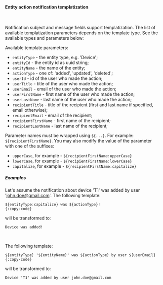 #### Entity action notification templatization

<div class="divider"></div>
<br/>

Notification subject and message fields support templatization.
The list of available templatization parameters depends on the template type.
See the available types and parameters below:

Available template parameters:

* `entityType` - the entity type, e.g. 'Device';
* `entityId` - the entity id as uuid string;
* `entityName` - the name of the entity;
* `actionType` - one of: 'added', 'updated', 'deleted';
* `userId` - id of the user who made the action;
* `userTitle` - title of the user who made the action;
* `userEmail` - email of the user who made the action;
* `userFirstName` - first name of the user who made the action;
* `userLastName` - last name of the user who made the action;
* `recipientTitle` - title of the recipient (first and last name if specified, email otherwise);
* `recipientEmail` - email of the recipient;
* `recipientFirstName` - first name of the recipient;
* `recipientLastName` - last name of the recipient;

Parameter names must be wrapped using `${...}`. For example: `${recipientFirstName}`.
You may also modify the value of the parameter with one of the suffixes:

* `upperCase`, for example - `${recipientFirstName:upperCase}`
* `lowerCase`, for example - `${recipientFirstName:lowerCase}`
* `capitalize`, for example - `${recipientFirstName:capitalize}`

<div class="divider"></div>

##### Examples

Let's assume the notification about device 'T1' was added by user 'john.doe@gmail.com'.
The following template:

```text
${entityType:capitalize} was ${actionType}!
{:copy-code}
```

will be transformed to:

```text
Device was added!
```

<br/>

The following template:

```text
${entityType} '${entityName}' was ${actionType} by user ${userEmail}
{:copy-code}
```

will be transformed to:

```text
Device 'T1' was added by user john.doe@gmail.com
```

<br>
<br>
